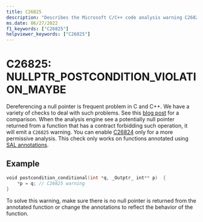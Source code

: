 ```yaml
---
title: C26825
description: "Describes the Microsoft C/C++ code analysis warning C26825, its causes, and how to address it."
ms.date: 06/27/2022
f1_keywords: ["C26825"]
helpviewer_keywords: ["C26825"]
---
```


# C26825: NULLPTR_POSTCONDITION_VIOLATION_MAYBE

Dereferencing a null pointer is frequent problem in C and C++. We have a variety of checks to deal with such problems. See this [blog post](https://devblogs.microsoft.com/cppblog/improved-null-pointer-dereference-detection-in-visual-studio-2022-version-17-0-preview-4/) for a comparison. When the analysis engine see a potentially null pointer returned from a function that has a contract forbidding such operation, it will emit a `C26825` warning. You can enable [C26824](../code-quality/c26824.md) only for a more permissive analysis. This check only works on functions annotated using [SAL annotations](../code-quality/understanding-sal.md).


## Example

```cpp
void postcondition_conditional(int *q, _Outptr_ int** p)  { 
    *p = q; // C26825 warning 
} 
```

To solve this warning, make sure there is no null pointer is returned from the annotated function or change the annotations to reflect the behavior of the function.